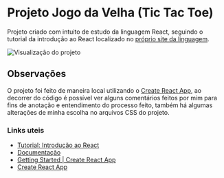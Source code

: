 # Projeto Jogo da Velha (Tic Tac Toe)

Projeto criado com intuito de estudo da linguagem React, seguindo o tutorial da introdução ao React localizado no [próprio site da linguagem](https://pt-br.reactjs.org/tutorial/tutorial.html).

![Visualização do projeto](https://cdn.discordapp.com/attachments/905899589553500220/962722835414003763/print.png)


## Observações

O projeto foi feito de maneira local utilizando o [Create React App](https://github.com/facebook/create-react-app#create-react-app--), ao decorrer do código é possível ver alguns comentários feitos por mim para fins de anotação e entendimento do processo feito, também há algumas alterações de minha escolha no arquivos CSS do projeto.

### Links uteis
- [Tutorial: Introdução ao React](https://pt-br.reactjs.org/tutorial/tutorial.html)
- [Documentação](https://pt-br.reactjs.org/docs/getting-started.html)
- [Getting Started | Create React App](https://create-react-app.dev/docs/getting-started)
- [Create React App](https://github.com/facebook/create-react-app#create-react-app--)
